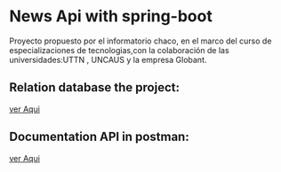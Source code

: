 # News Api with spring-boot
Proyecto propuesto por el informatorio chaco, en el marco del curso de especializaciones de tecnologias,con la colaboración de  las  universidades:UTTN , UNCAUS y la empresa Globant.
## Relation database the project:
[ver Aqui](https://raw.githubusercontent.com/santy-ramirez/basededatos/main/info.png)

## Documentation API in postman:
[ver Aqui](https://documenter.getpostman.com/view/21526249/VUjQkjKG)
